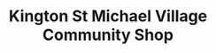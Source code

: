 ---
title: "Kington St Michael Village Community Shop"
url: /chippenham/kington-st-michael-village-community-shop/
shop: Lebensmittel
---